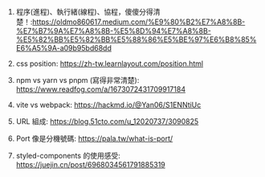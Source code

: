 1. 程序(進程)、執行緒(線程)、協程，傻傻分得清楚！:https://oldmo860617.medium.com/%E9%80%B2%E7%A8%8B-%E7%B7%9A%E7%A8%8B-%E5%8D%94%E7%A8%8B-%E5%82%BB%E5%82%BB%E5%88%86%E5%BE%97%E6%B8%85%E6%A5%9A-a09b95bd68dd

2. css position: https://zh-tw.learnlayout.com/position.html

3. npm vs yarn vs pnpm (寫得非常清楚): https://www.readfog.com/a/1673072431709917184

4. vite vs webpack: https://hackmd.io/@Yan06/S1ENNtiUc

5. URL 組成: https://blog.51cto.com/u_12020737/3090825

6. Port 像是分機號碼: https://pala.tw/what-is-port/

7. styled-components 的使用感受: https://juejin.cn/post/6968034561791885319
